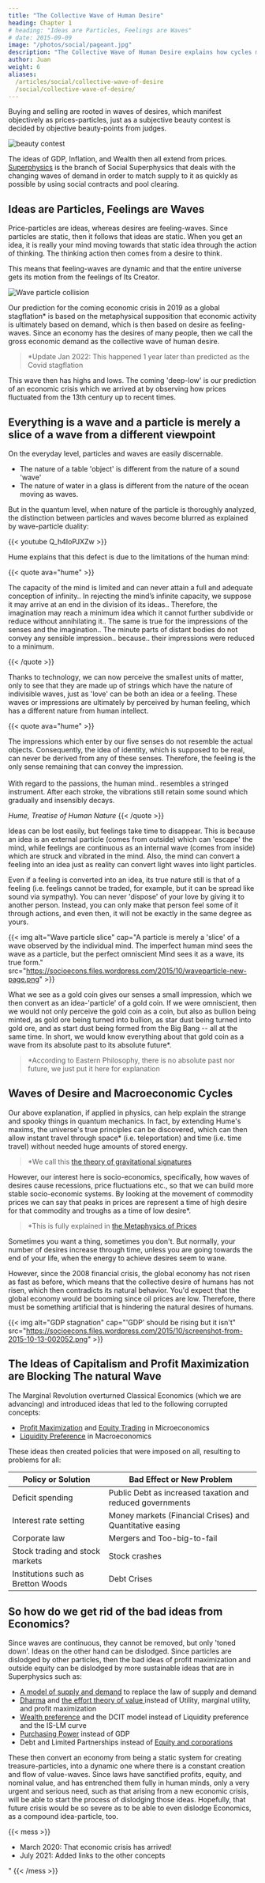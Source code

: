 ```yaml
---
title: "The Collective Wave of Human Desire"
heading: Chapter 1
# heading: "Ideas are Particles, Feelings are Waves"
# date: 2015-09-09
image: "/photos/social/pageant.jpg"
description: "The Collective Wave of Human Desire explains how cycles maninfest in Economics"
author: Juan
weight: 6
aliases:
  /articles/social/collective-wave-of-desire
  /social/collective-wave-of-desire/
---
```



Buying and selling are rooted in waves of desires, which manifest objectively as prices-particles, just as a subjective beauty contest is decided by objective beauty-points from judges. 

![beauty contest](/photos/social/pageant.jpg)

The ideas of GDP, Inflation, and Wealth then all extend from prices. [Superphysics](/social/economics/) is the branch of Social Superphysics that deals with the changing waves of demand in order to match supply to it as quickly as possible by using social contracts and pool clearing.


## Ideas are Particles, Feelings are Waves

Price-particles are ideas, whereas desires are feeling-waves. Since particles are static, then it follows that ideas are static. When you get an idea, it is really your mind moving towards that static idea through the action of thinking. The thinking action then comes from a desire to think. 

This means that feeling-waves are dynamic and that the entire universe gets its motion from the feelings of Its Creator. 

![Wave particle collision](https://socioecons.files.wordpress.com/2015/10/wave_particle_collision.jpg)


Our prediction for the coming economic crisis in 2019 as a global stagflation* is based on the metaphysical supposition that economic activity is ultimately based on demand, which is then based on desire as feeling-waves. Since an economy has the desires of many people, then we call the gross economic demand as the collective wave of human desire. 

> *Update Jan 2022: This happened 1 year later than predicted as the Covid stagflation


This wave then has highs and lows. The coming 'deep-low' is our prediction of an economic crisis which we arrived at by observing how prices fluctuated from the 13th century up to recent times.  

<!-- |  in order to explain how we came up with the prediction of a crisis either as a global stagflation or global depression, which is ultimately based on the metaphysical notion that history repeats itself or that everything in the universe has a cyclical nature, since the whole universe is made up of waves which pulsate, or have highs and lows.
 -->


## Everything is a wave and a particle is merely a slice of a wave from a different viewpoint

On the everyday level, particles and waves are easily discernable. 
- The nature of a table 'object' is different from the nature of a sound 'wave'
- The nature of water in a glass is different from the nature of the ocean moving as waves. 
  
But in the quantum level, when nature of the particle is thoroughly analyzed, the distinction between particles and waves become blurred as explained by wave-particle duality:

{{< youtube Q_h4IoPJXZw >}}

Hume explains that this defect is due to the limitations of the human mind:

{{< quote ava="hume" >}}
<p>The capacity of the mind is limited and can never attain a full and adequate conception of infinity.. In rejecting the mind’s infinite capacity, we suppose it may arrive at an end in the division of its ideas.. Therefore, the imagination may reach a minimum idea which it cannot further subdivide or reduce without annihilating it.. The same is true for the impressions of the senses and the imagination.. The minute parts of distant bodies do not convey any sensible impression.. because.. their impressions were reduced to a minimum.</p>
{{< /quote >}}


Thanks to technology, we can now perceive the smallest units of matter, only to see that they are made up of strings which have the nature of indivisible waves, just as 'love' can be both an idea or a feeling. These waves or impressions are ultimately by perceived by human feeling, which has a different nature from human intellect.

{{< quote ava="hume" >}}
<p>The impressions which enter by our five senses do not resemble the actual objects. Consequently, the idea of identity, which is supposed to be real, can never be derived from any of these senses. Therefore, the feeling is the only sense remaining that can convey the impression.<br><br>With regard to the passions, the human mind.. resembles a stringed instrument. After each stroke, the vibrations still retain some sound which gradually and insensibly decays. <!-- The imagination is extremely quick and agile. But the passions are slow and restive. This is why, when any object is presented that affords a variety of views to the one, and emotions to the other, the fancy may change its views very quickly. --></p>
<cite>Hume, Treatise of Human Nature</cite>
{{< /quote >}}


Ideas can be lost easily, but feelings take time to disappear. This is because an idea is an external particle (comes from outside) which can 'escape' the mind, while feelings are continuous as an internal wave (comes from inside) which are struck and vibrated in the mind. Also, the mind can convert a feeling into an idea just as reality can convert light waves into light particles. 

Even if a feeling is converted into an idea, its true nature still is that of a feeling (i.e. feelings cannot be traded, for example, but it can be spread like sound via sympathy). You can never 'dispose' of your love by giving it to another person. Instead, you can only make that person feel some of it through actions, and even then, it will not be exactly in the same degree as yours.




{{< img alt="Wave particle slice" cap="A particle is merely a 'slice' of a wave observed by the individual mind. The imperfect human mind sees the wave as a particle, but the perfect omniscient Mind sees it as a wave, its true form." src="https://socioecons.files.wordpress.com/2015/10/waveparticle-new-page.png" >}}


What we see as a gold coin gives our senses a small impression, which we then convert as an idea-'particle' of a gold coin. If we were omniscient, then we would not only perceive the gold coin as a coin, but also as bullion being minted, as gold ore being turned into bullion, as star dust being turned into gold ore, and as start dust being formed from the Big Bang  -- all at the same time. In short, we would know everything about that gold coin as a wave from its absolute past to its absolute future*.


> *According to Eastern Philosophy, there is no absolute past nor future, we just put it here for explanation



## Waves of Desire and Macroeconomic Cycles

Our above explanation, if applied in physics, can help explain the strange and spooky things in quantum mechanics. In fact, by extending Hume's maxims, the universe's true principles can be discovered, which can then allow instant travel through space* (i.e. teleportation) and time (i.e. time travel) without needed huge amounts of stored energy.

> *We call this [the theory of gravitational signatures](/material/fallacies/general-relativity/)


However, our interest here is socio-economics, specifically, how waves of desires cause recessions, price fluctuations etc., so that we can build more stable socio-economic systems. By looking at the movement of commodity prices we can say that peaks in prices are represent a time of high desire for that commodity and troughs as a time of low desire*.


> *This is fully explained in [the Metaphysics of Prices](/social/economics/principles/four-laws-of-value)


Sometimes you want a thing, sometimes you don't. But normally, your number of desires increase through time, unless you are going towards the end of your life, when the energy to achieve desires seem to wane.

However, since the 2008 financial crisis, the global economy has not risen as fast as before, which means that the collective desire of humans has not risen, which then contradicts its natural behavior. You'd expect that the global economy would be booming since oil prices are low. Therefore, there must be something artificial that is hindering the natural desires of humans.


{{< img alt="GDP stagnation" cap="'GDP' should be rising but it isn't" src="https://socioecons.files.wordpress.com/2015/10/screenshot-from-2015-10-13-002052.png" >}}



## The Ideas of Capitalism and Profit Maximization are Blocking The natural Wave

The Marginal Revolution overturned Classical Economics (which we are advancing) and introduced ideas that led to the following corrupted concepts:

- [Profit Maximization](/social/economics/fallacies/profit-maximization-is-absurd) and [Equity Trading](/social/economics/capitalism) in Microeconomics
- [Liquidity Preference](/research/keynes/general-theory/chapter-02) in Macroeconomics

<!-- As discussed [in a previous post](),  and the ownership of the work of others (outside equity) are artificial ideas all invented in the 19th century by businessmen or economists-who-thought-like-businessmen.  -->

These ideas then created policies that were imposed on all, resulting to problems for all:

Policy or Solution | Bad Effect or New Problem
--- | ---
Deficit spending | Public Debt as increased taxation and reduced governments
Interest rate setting | Money markets (Financial Crises) and Quantitative easing
Corporate law | Mergers and Too-big-to-fail
Stock trading and stock markets | Stock crashes
Institutions such as Bretton Woods | Debt Crises


<!-- to spread themselves via a wave of collective human selfishness that has always existed, as proven by past crises such as the 1772 credit crunch, Mississippi Scheme, South Sea Bubble, etc. -->

<!-- Even if you had a great idea and desire to create a new product or service, you will still have to get money from someone. Ordinarily, that someone will just think whether he will get his money back, maybe with some interest. But nowadays, people think whether it will be profitable to lend or invest. The idea of return on investment ROI blocks the natural tendency to invest and circulate money which then hinders work from being mobilized and things being developed. 

Unfortunately for the world, Smith and Hume (and even Marx in a way) said that profits naturally fall with economic development, and so keeping the idea of profit maximization at a time of low profits (or developed world) will just lead to [secular stagnation](https://en.wikipedia.org/wiki/Secular_stagnation).

{{< quote ava="hume" >}}
<p>An extensive commerce produces large stocks which reduces both interest and profits. It is always assisted, in its diminution of the one, by the proportional sinking of the other. Low profits arise from the encrease of commerce and industry, they serve in their turn to its farther encrease, by rendering the commodities cheaper, encouraging the consumption, and heightening the industry. And thus, if we consider the whole connexion of causes and effects, interest is the barometer of the state, and its lowness is a sign almost infallible of the flourishing condition of a people. Those who have asserted, that the plenty of money was the cause of low interest, seem to have taken a collateral effect for a cause.</p>
<cite>Hume, Essays</cite>
</div> -->


## So how do we get rid of the bad ideas from Economics?

Since waves are continuous, they cannot be removed, but only 'toned down'. Ideas on the other hand can be dislodged. Since particles are dislodged by other particles, then the bad ideas of profit maximization and outside equity can be dislodged by more sustainable ideas that are in Superphysics such as:

- [A model of supply and demand](/social/economics/fallacies/supply-demand) to replace the law of supply and demand
- [Dharma](/social/economics/principles/invisible-hand) and [the effort theory of value ](/social/economics/principles/effort-theory-of-value) instead of Utility, marginal utility, and profit maximization
- [Wealth preference](/social/economics/why-qe-failed) and the DCIT model instead of Liquidity preference and the IS-LM curve 
- [Purchasing Power](/social/economics/solutions/gdp) instead of GDP
- Debt and Limited Partnerships instead of [Equity and corporations](/social/economics/capitalism)


These then convert an economy from being a static system for creating treasure-particles, into a dynamic one where there is a constant creation and flow of value-waves. Since laws have sanctified profits, equity, and nominal value, and has entrenched them fully in human minds, only a very urgent and serious need, such as that arising from a new economic crisis, will be able to start the process of dislodging those ideas. Hopefully, that future crisis would be so severe as to be able to even dislodge Economics, as a compound idea-particle, too.


{{< mess >}}
- March 2020: That economic crisis has arrived!
- July 2021: Added links to the other concepts</li></ul>"
{{< /mess >}}


<!-- This part links to Material Superphysics as the Four laws of Thermodynamics -->

<!-- 
Superphysics is the paradigm that sees reality as being made up of metaphysical waves that manifest as physical particles. 


## The 2 Domains

This leads to 2 domains of reality:

1. The Physical Domain

This domain has physical objects, sensations, and living beings. 

2. The Metaphysical Domain

This is domain has ideas, feelings, and abstract minds (as souls) that are the metaphysical counterparts of those physical objects, sensations, and living beings. 

The metaphysical domain is superior to the physical, but is more mysterious just as the physical is obvious. 


## The Loop from Idea to Experience

The goal of having ideas and feelings is for them to be experienced. Existence is thus made up of unending loops of idea and experience:
- An idea leads to action
- An action leads to an experience
- An experience leads to an idea 



Even then, the solution might still not reflect to our consciousness. 

The solution might finally reflect after we ask our customers directly, or read the device's user manual. At that moment, our minds feel a relief since its effort can end. 
 -->
